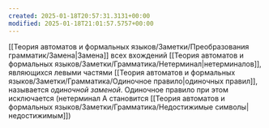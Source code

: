 ```yaml
---
created: 2025-01-18T20:57:31.3131+00:00
modified: 2025-01-18T21:01:57.5757+00:00
---
```

[[Теория автоматов и формальных языков/Заметки/Преобразования грамматик/Замена|Замена]] всех вхождений [[Теория автоматов и формальных языков/Заметки/Грамматика/Нетерминал|нетерминалов]], являющихся левыми частями [[Теория автоматов и формальных языков/Заметки/Грамматика/Одиночное правило|одиночных правил]], называется *одиночной заменой*. Одиночное правило при этом исключается (нетерминал A становится [[Теория автоматов и формальных языков/Заметки/Грамматика/Недостижимые символы|недостижимым]])